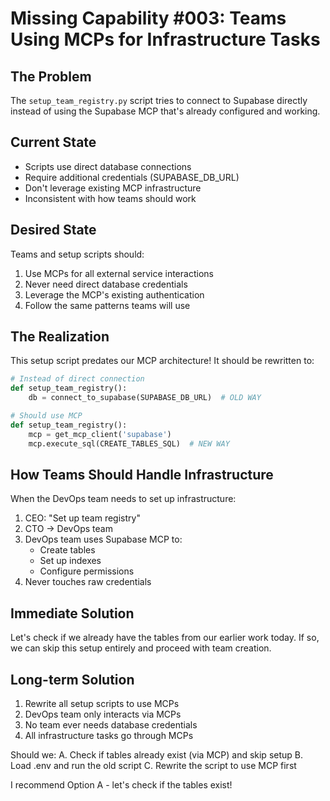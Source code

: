 # Missing Capability #003: Teams Using MCPs for Infrastructure Tasks

## The Problem
The `setup_team_registry.py` script tries to connect to Supabase directly instead of using the Supabase MCP that's already configured and working.

## Current State
- Scripts use direct database connections
- Require additional credentials (SUPABASE_DB_URL)
- Don't leverage existing MCP infrastructure
- Inconsistent with how teams should work

## Desired State
Teams and setup scripts should:
1. Use MCPs for all external service interactions
2. Never need direct database credentials
3. Leverage the MCP's existing authentication
4. Follow the same patterns teams will use

## The Realization
This setup script predates our MCP architecture! It should be rewritten to:
```python
# Instead of direct connection
def setup_team_registry():
    db = connect_to_supabase(SUPABASE_DB_URL)  # OLD WAY

# Should use MCP
def setup_team_registry():
    mcp = get_mcp_client('supabase')
    mcp.execute_sql(CREATE_TABLES_SQL)  # NEW WAY
```

## How Teams Should Handle Infrastructure
When the DevOps team needs to set up infrastructure:
1. CEO: "Set up team registry"
2. CTO → DevOps team
3. DevOps team uses Supabase MCP to:
   - Create tables
   - Set up indexes
   - Configure permissions
4. Never touches raw credentials

## Immediate Solution
Let's check if we already have the tables from our earlier work today. If so, we can skip this setup entirely and proceed with team creation.

## Long-term Solution
1. Rewrite all setup scripts to use MCPs
2. DevOps team only interacts via MCPs
3. No team ever needs database credentials
4. All infrastructure tasks go through MCPs

Should we:
A. Check if tables already exist (via MCP) and skip setup
B. Load .env and run the old script
C. Rewrite the script to use MCP first

I recommend Option A - let's check if the tables exist!

